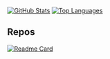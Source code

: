 [![GitHub Stats](https://github-readme-stats.vercel.app/api?username=polakowo&show_icons=true&theme=react)](https://github.com/polakowo)
[![Top Languages](https://github-readme-stats.vercel.app/api/top-langs/?username=polakowo&layout=compact&theme=react&hide=html,css)](https://github.com/polakowo)

## Repos

[![Readme Card](https://github-readme-stats.vercel.app/api/pin/?username=polakowo&repo=vectorbt&theme=react)](https://github.com/polakowo/vectorbt)

